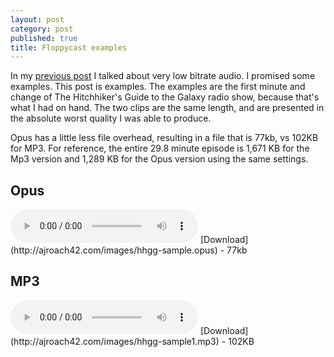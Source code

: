 ```yaml
---
layout: post
category: post
published: true
title: Floppycast examples
---
```

In my [previous post](http://ajroach42.com/floppycasts-1-44mb-podcasts/) I talked about very low bitrate audio. I promised some examples. This post is examples. The examples are the first minute and change of The Hitchhiker's Guide to the Galaxy radio show, because that's what I had on hand. The two clips are the same length, and are presented in the absolute worst quality I was able to produce. 

Opus has a little less file overhead, resulting in a file that is 77kb, vs 102KB for MP3. For reference, the entire 29.8 minute episode is 1,671 KB for the Mp3 version and 1,289 KB for the Opus version using the same settings.  

## Opus 

<audio controls>
  <source src="http://ajroach42.com/images/hhgg-sample.opus" type="audio/ogg">
  Your browser does not support the audio element.
</audio>
[Download](http://ajroach42.com/images/hhgg-sample.opus) - 77kb 


## MP3

<audio controls>
  <source src="http://ajroach42.com/images/hhgg-sample1.mp3" type="audio/mp3">
  Your browser does not support the audio element.
</audio>
[Download](http://ajroach42.com/images/hhgg-sample1.mp3) - 102KB
